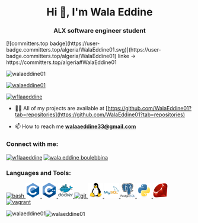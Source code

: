 <h1 align="center">Hi 👋, I'm Wala Eddine</h1>
<h3 align="center">ALX software engineer student</h3>
[![committers.top badge](https://user-badge.committers.top/algeria/WalaEddine01.svg)](https://user-badge.committers.top/algeria/WalaEddine01)
linke -> https://committers.top/algeria#WalaEddine01
<p align="left"> <img src="https://komarev.com/ghpvc/?username=walaeddine01&label=Profile%20views&color=0e75b6&style=flat" alt="walaeddine01" /> </p>

<p align="left"> <a href="https://github.com/ryo-ma/github-profile-trophy"><img src="https://github-profile-trophy.vercel.app/?username=walaeddine01" alt="walaeddine01" /></a> </p>

<p align="left"> <a href="https://twitter.com/w1laaeddine" target="blank"><img src="https://img.shields.io/twitter/follow/w1laaeddine?logo=twitter&style=for-the-badge" alt="w1laaeddine" /></a> </p>

- 👨‍💻 All of my projects are available at [https://github.com/WalaEddine01?tab=repositories](https://github.com/WalaEddine01?tab=repositories)

- 📫 How to reach me **walaaeddine33@gmail.com**

<h3 align="left">Connect with me:</h3>
<p align="left">
<a href="https://twitter.com/w1laaeddine" target="blank"><img align="center" src="https://raw.githubusercontent.com/rahuldkjain/github-profile-readme-generator/master/src/images/icons/Social/twitter.svg" alt="w1laaeddine" height="30" width="40" /></a>
<a href="https://linkedin.com/in/wala-eddine-boulebbina" target="blank"><img align="center" src="https://raw.githubusercontent.com/rahuldkjain/github-profile-readme-generator/master/src/images/icons/Social/linked-in-alt.svg" alt="wala eddine boulebbina" height="30" width="40" /></a>
</p>

<h3 align="left">Languages and Tools:</h3>
<p align="left"> <a href="https://www.gnu.org/software/bash/" target="_blank" rel="noreferrer"> <img src="https://www.vectorlogo.zone/logos/gnu_bash/gnu_bash-icon.svg" alt="bash" width="40" height="40"/> </a> <a href="https://www.cprogramming.com/" target="_blank" rel="noreferrer"> <img src="https://raw.githubusercontent.com/devicons/devicon/master/icons/c/c-original.svg" alt="c" width="40" height="40"/> </a> <a href="https://www.w3schools.com/cpp/" target="_blank" rel="noreferrer"> <img src="https://raw.githubusercontent.com/devicons/devicon/master/icons/cplusplus/cplusplus-original.svg" alt="cplusplus" width="40" height="40"/> </a> <a href="https://www.docker.com/" target="_blank" rel="noreferrer"> <img src="https://raw.githubusercontent.com/devicons/devicon/master/icons/docker/docker-original-wordmark.svg" alt="docker" width="40" height="40"/> </a> <a href="https://git-scm.com/" target="_blank" rel="noreferrer"> <img src="https://www.vectorlogo.zone/logos/git-scm/git-scm-icon.svg" alt="git" width="40" height="40"/> </a> <a href="https://www.linux.org/" target="_blank" rel="noreferrer"> <img src="https://raw.githubusercontent.com/devicons/devicon/master/icons/linux/linux-original.svg" alt="linux" width="40" height="40"/> </a> <a href="https://www.mysql.com/" target="_blank" rel="noreferrer"> <img src="https://raw.githubusercontent.com/devicons/devicon/master/icons/mysql/mysql-original-wordmark.svg" alt="mysql" width="40" height="40"/> </a> <a href="https://www.postgresql.org" target="_blank" rel="noreferrer"> <img src="https://raw.githubusercontent.com/devicons/devicon/master/icons/postgresql/postgresql-original-wordmark.svg" alt="postgresql" width="40" height="40"/> </a> <a href="https://www.python.org" target="_blank" rel="noreferrer"> <img src="https://raw.githubusercontent.com/devicons/devicon/master/icons/python/python-original.svg" alt="python" width="40" height="40"/> </a> <a href="https://www.ruby-lang.org/en/" target="_blank" rel="noreferrer"> <img src="https://raw.githubusercontent.com/devicons/devicon/master/icons/ruby/ruby-original.svg" alt="ruby" width="40" height="40"/> </a> <a href="https://www.vagrantup.com/" target="_blank" rel="noreferrer"> <img src="https://www.vectorlogo.zone/logos/vagrantup/vagrantup-icon.svg" alt="vagrant" width="40" height="40"/> </a> </p>

<p><img align="left" src="https://github-readme-stats.vercel.app/api/top-langs?username=walaeddine01&show_icons=true&locale=en&layout=compact" alt="walaeddine01" /></p>


<p><img align="center" src="https://github-readme-streak-stats.herokuapp.com/?user=walaeddine01&theme=dark" alt="walaeddine01" /></p>
